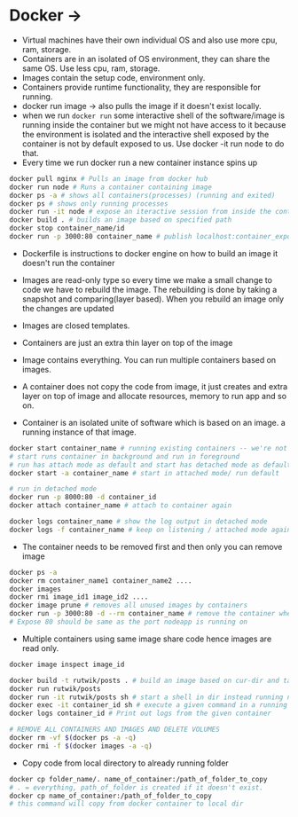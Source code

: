 # Docker →

- Virtual machines have their own individual OS and also use more cpu, ram, storage.
- Containers are in an isolated of OS environment, they can share the same OS. Use less cpu, ram, storage.
- Images contain the setup code, environment only.
- Containers provide runtime functionality, they are responsible for running.
- docker run image → also pulls the image if it doesn't exist locally.
- when we run `docker run` some interactive shell of the software/image is running inside the container but we might  not have access to it because the environment is isolated and  the interactive shell exposed by the container is not by default exposed to us. Use docker -it run node to do that.
- Every time we run docker run a new container instance spins up

```bash
docker pull nginx # Pulls an image from docker hub
docker run node # Runs a container containing image
docker ps -a # shows all containers(processes) (running and exited)
docker ps # shows only running processes
docker run -it node # expose an iteractive session from inside the container to host machine
docker build . # builds an image based on specified path
docker stop container_name/id
docker run -p 3000:80 container_name # publish localhost:container_expose_port
```

- Dockerfile is instructions to docker engine on how to build an image it doesn't run the container
- Images are read-only type so every time we make a small change to code we have to rebuild the image. The rebuilding is done by taking a snapshot and comparing(layer based). When you rebuild an image only the changes are updated
- Images are closed templates.

- Containers are just an extra thin layer on top of the image
- Image contains everything. You can run multiple containers based on images.
- A container does not copy the code from image, it just creates and extra layer on top of image and allocate resources, memory to run app and so on.
- Container is an isolated unite of software which is based on an image. a running instance of that image.

```bash
docker start container_name # running existing containers -- we're not able to interact with it from local machine but it's started and running
# start runs container in background and run in foreground
# run has attach mode as default and start has detached mode as default
docker start -a container_name # start in attached mode/ run default

# run in detached mode
docker run -p 8000:80 -d container_id
docker attach container_name # attach to container again

docker logs container_name # show the log output in detached mode
docker logs -f container_name # keep on listening / attached mode again
```

- The container needs to be removed first and then only you can remove image

```bash
docker ps -a
docker rm container_name1 container_name2 ....
docker images
docker rmi image_id1 image_id2 ....
docker image prune # removes all unused images by containers
docker run -p 3000:80 -d --rm container_name # remove the container when it stops
# Expose 80 should be same as the port nodeapp is running on
```

- Multiple containers using same image share code hence images are read only.

```bash
docker image inspect image_id
```

```bash
docker build -t rutwik/posts . # build an image based on cur-dir and tag it with name rutwik/posts
docker run rutwik/posts
docker run -it rutwik/posts sh # start a shell in dir instead running npm start
docker exec -it container_id sh # execute a given command in a running container
docker logs container_id # Print out logs from the given container
```

```bash
# REMOVE ALL CONTAINERS AND IMAGES AND DELETE VOLUMES
docker rm -vf $(docker ps -a -q)
docker rmi -f $(docker images -a -q)
```

- Copy code from local directory to already running folder

```bash
docker cp folder_name/. name_of_container:/path_of_folder_to_copy
# . = everything, path_of_folder is created if it doesn't exist.
docker cp name_of_container:/path_of_folder_to_copy
# this command will copy from docker container to local dir
```
